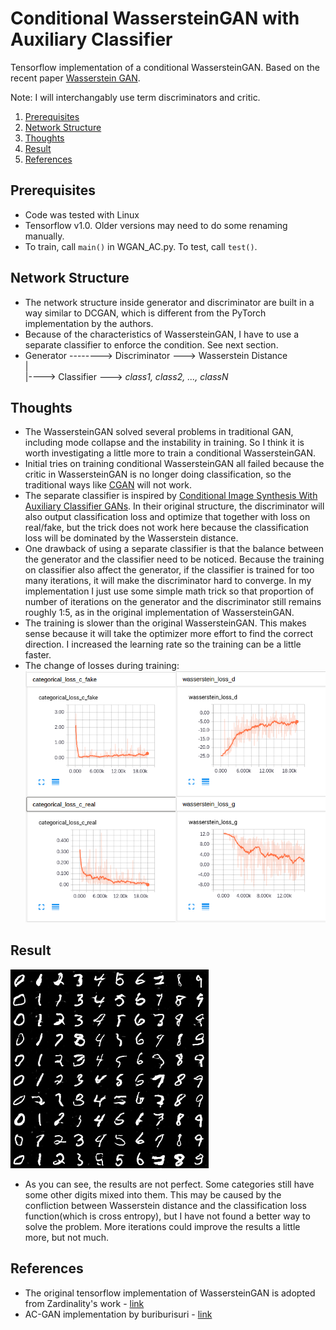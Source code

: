 # Conditional WassersteinGAN with Auxiliary Classifier
Tensorflow implementation of a conditional WassersteinGAN. Based on the recent paper [Wasserstein GAN](https://arxiv.org/abs/1701.07875).

Note: I will interchangably use term discriminators and critic.


1. [Prerequisites](#prerequisites)
2. [Network Structure](#network-structure)
3. [Thoughts](#thoughts)
4. [Result](#result)
5. [References](#references)

## Prerequisites
- Code was tested with Linux 
- Tensorflow v1.0. Older versions may need to do some renaming manually.
- To train, call `main()` in WGAN_AC.py. To test, call `test()`.

## Network Structure
- The network structure inside generator and discriminator are built in a way similar to DCGAN, which is different from the PyTorch implementation by the authors.
- Because of the characteristics of WassersteinGAN, I have to use a separate classifier to enforce the condition. See next section.
- Generator --------> Discriminator ---> Wasserstein Distance  
|  
|----> Classifier ---> *class1, class2, ..., classN*

## Thoughts
- The WassersteinGAN solved several problems in traditional GAN, including mode collapse and the instability in training. So I think it is worth investigating a little more to train a conditional WassersteinGAN.
- Initial tries on training conditional WassersteinGAN all failed because the critic in WassersteinGAN is no longer doing classification, so the traditional ways like [CGAN](https://arxiv.org/abs/1411.1784) will not work. 
- The separate classifier is inspired by [Conditional Image Synthesis With Auxiliary Classifier GANs](https://arxiv.org/abs/1610.09585). In their original structure, the discriminator will also output classification loss and optimize that together with loss on real/fake, but the trick does not work here because the classification loss will be dominated by the Wasserstein distance.
- One drawback of using a separate classifier is that the balance between the generator and the classifier need to be noticed. Because the training on classifier also affect the generator, if the classifier is trained for too many iterations, it will make the discriminator hard to converge. In my implementation I just use some simple math trick so that proportion of number of iterations on the generator and the discriminator still remains roughly 1:5, as in the original implementation of WassersteinGAN.
- The training is slower than the original WassersteinGAN. This makes sense because it will take the optimizer more effort to find the correct direction. I increased the learning rate so the training can be a little faster.
- The change of losses during training:  
 ![](img/tb.png)


## Result
![](img/result.png)
- As you can see, the results are not perfect. Some categories still have some other digits mixed into them. This may be caused by the confliction between Wasserstein distance and the classification loss function(which is cross entropy), but I have not found a better way to solve the problem. More iterations could improve the results a little more, but not much.


## References
- The original tensorflow implementation of WassersteinGAN is adopted from Zardinality's work - [link](https://github.com/Zardinality/WGAN-tensorflow)
- AC-GAN implementation by buriburisuri - [link](https://github.com/buriburisuri/ac-gan)
